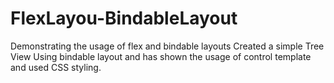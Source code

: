 # FlexLayou-BindableLayout
Demonstrating the usage of flex and bindable layouts
Created a simple Tree View Using bindable layout and has shown the usage of control template and used CSS styling.
